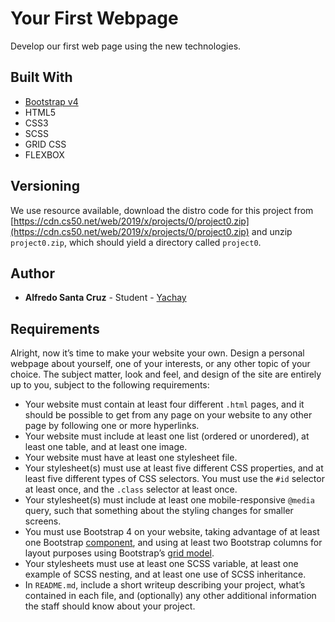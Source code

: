 # Your First Webpage
Develop our first web page using the new technologies.

## Built With
- [Bootstrap v4](https://getbootstrap.com/) 
- HTML5 
- CSS3
- SCSS
- GRID CSS
- FLEXBOX

## Versioning

We use  resource available, download the distro code for this project from [https://cdn.cs50.net/web/2019/x/projects/0/project0.zip](https://cdn.cs50.net/web/2019/x/projects/0/project0.zip) and unzip `project0.zip`, which should yield a directory called `project0`.

## Author

-   **Alfredo Santa Cruz**  -  Student  -  [Yachay]([https://www.yachaytech.edu.ec/](https://www.yachaytech.edu.ec/))

## Requirements

Alright, now it’s time to make your website your own. Design a personal webpage about yourself, one of your interests, or any other topic of your choice. The subject matter, look and feel, and design of the site are entirely up to you, subject to the following requirements:

-   Your website must contain at least four different  `.html`  pages, and it should be possible to get from any page on your website to any other page by following one or more hyperlinks.
-   Your website must include at least one list (ordered or unordered), at least one table, and at least one image.
-   Your website must have at least one stylesheet file.
-   Your stylesheet(s) must use at least five different CSS properties, and at least five different types of CSS selectors. You must use the  `#id`  selector at least once, and the  `.class`  selector at least once.
-   Your stylesheet(s) must include at least one mobile-responsive  `@media`  query, such that something about the styling changes for smaller screens.
-   You must use Bootstrap 4 on your website, taking advantage of at least one Bootstrap  [component](https://getbootstrap.com/docs/4.3/components/), and using at least two Bootstrap columns for layout purposes using Bootstrap’s  [grid model](https://getbootstrap.com/docs/4.3/layout/grid/).
-   Your stylesheets must use at least one SCSS variable, at least one example of SCSS nesting, and at least one use of SCSS inheritance.
-   In  `README.md`, include a short writeup describing your project, what’s contained in each file, and (optionally) any other additional information the staff should know about your project.